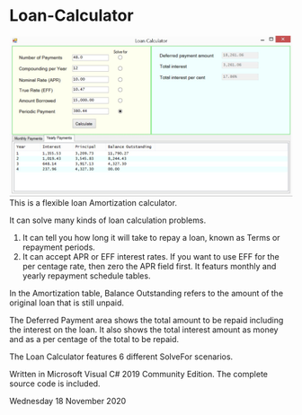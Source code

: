 # Loan-Calculator

![Alt text](loan_calculator.jpg?raw=true "Loan Calculator")
This is a flexible loan Amortization calculator.

It can solve many kinds of loan calculation problems.
1. It can tell you how long it will take to repay a loan, known as Terms or repayment periods.
2. It can accept APR or EFF interest rates. If you want to use EFF for the per centage rate, then zero the APR field first.
It featurs monthly and yearly repayment schedule tables.

In the Amortization table, Balance Outstanding refers to the amount of the original loan
that is still unpaid.

The Deferred Payment area shows the total amount to be repaid including the interest on the loan.
It also shows the total interest amount as money and as a per centage of the total to be repaid.

The Loan Calculator features 6 different SolveFor scenarios.

Written in Microsoft Visual C# 2019 Community Edition. The complete source code is included.

Wednesday 18 November 2020
